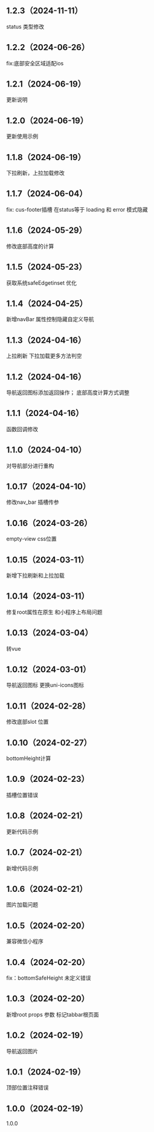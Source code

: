 ## 1.2.3（2024-11-11）
status 类型修改
## 1.2.2（2024-06-26）
fix:底部安全区域适配ios
## 1.2.1（2024-06-19）
更新说明
## 1.2.0（2024-06-19）
更新使用示例
## 1.1.8（2024-06-19）
下拉刷新，上拉加载修改
## 1.1.7（2024-06-04）
fix: cus-footer插槽 在status等于 loading 和 error 模式隐藏
## 1.1.6（2024-05-29）
修改底部高度的计算
## 1.1.5（2024-05-23）
获取系统safeEdgetinset 优化
## 1.1.4（2024-04-25）
新增navBar 属性控制隐藏自定义导航
## 1.1.3（2024-04-16）
上拉刷新  下拉加载更多方法判空
## 1.1.2（2024-04-16）
导航返回图标添加返回操作；
底部高度计算方式调整
## 1.1.1（2024-04-16）
函数回调修改
## 1.1.0（2024-04-10）
对导航部分进行重构
## 1.0.17（2024-04-10）
修改nav_bar 插槽传参
## 1.0.16（2024-03-26）
empty-view css位置
## 1.0.15（2024-03-11）
新增下拉刷新和上拉加载
## 1.0.14（2024-03-11）
修复root属性在原生 和小程序上布局问题
## 1.0.13（2024-03-04）
转vue
## 1.0.12（2024-03-01）
导航返回图标 更换uni-icons图标
## 1.0.11（2024-02-28）
修改底部slot 位置
## 1.0.10（2024-02-27）
bottomHeight计算
## 1.0.9（2024-02-23）
插槽位置错误
## 1.0.8（2024-02-21）
更新代码示例
## 1.0.7（2024-02-21）
新增代码示例
## 1.0.6（2024-02-21）
图片加载问题
## 1.0.5（2024-02-20）
兼容微信小程序
## 1.0.4（2024-02-20）
fix：bottomSafeHeight 未定义错误
## 1.0.3（2024-02-20）
新增root props 参数 标记tabbar根页面
## 1.0.2（2024-02-19）
导航返回图片
## 1.0.1（2024-02-19）
顶部位置注释错误
## 1.0.0（2024-02-19）
1.0.0
